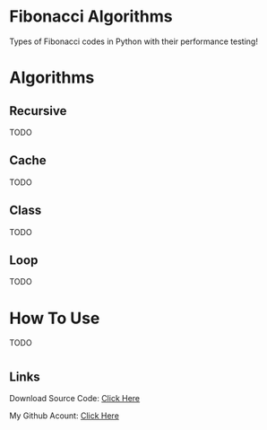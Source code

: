 # Fibonacci Algorithms

Types of Fibonacci codes in Python with their performance testing!

#

# Algorithms

## Recursive

TODO

## Cache

TODO

## Class

TODO

## Loop

TODO

#

# How To Use

TODO

#

## Links

Download Source Code: [Click Here](https://github.com/dori-dev/fibonacci-algorithms/archive/refs/heads/main.zip)

My Github Acount: [Click Here](https://github.com/dori-dev/)
